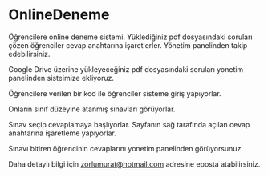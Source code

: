 # OnlineDeneme
Öğrencilere online deneme sistemi. Yüklediğiniz pdf dosyasındaki soruları çözen öğrenciler cevap anahtarına işaretlerler. Yönetim panelinden takip edebilirsiniz.

Google Drive üzerine yükleyeceğiniz pdf dosyasındaki soruları yonetim panelinden sisteimize ekliyoruz.

Öğrencilere verilen bir kod ile öğrenciler sisteme giriş yapıyorlar. 

Onların sınıf düzeyine atanmış sınavları görüyorlar.

Sınav seçip cevaplamaya başlıyorlar. Sayfanın sağ tarafında açılan cevap anahtarına işaretleme yapıyorlar.

Sınavı bitiren öğrencinin cevaplarını yonetim panelinden görüyorsunuz.

Daha detaylı bilgi için zorlumurat@hotmail.com adresine eposta atabilirsiniz.

